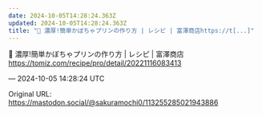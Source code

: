 ```yaml
---
date: 2024-10-05T14:28:24.363Z
updated: 2024-10-05T14:28:24.363Z
title: "👀 濃厚!簡単かぼちゃプリンの作り方 | レシピ | 富澤商店https://t[...]"
---
```


<p>👀 濃厚!簡単かぼちゃプリンの作り方 | レシピ | 富澤商店<br /><a href="https://tomiz.com/recipe/pro/detail/20221116083413" target="_blank" rel="nofollow noopener" translate="no"><span class="invisible">https://</span><span class="ellipsis">tomiz.com/recipe/pro/detail/20</span><span class="invisible">221116083413</span></a></p>

&mdash; 2024-10-05 14:28:24 UTC

Original URL: https://mastodon.social/@sakuramochi0/113255285021943886
